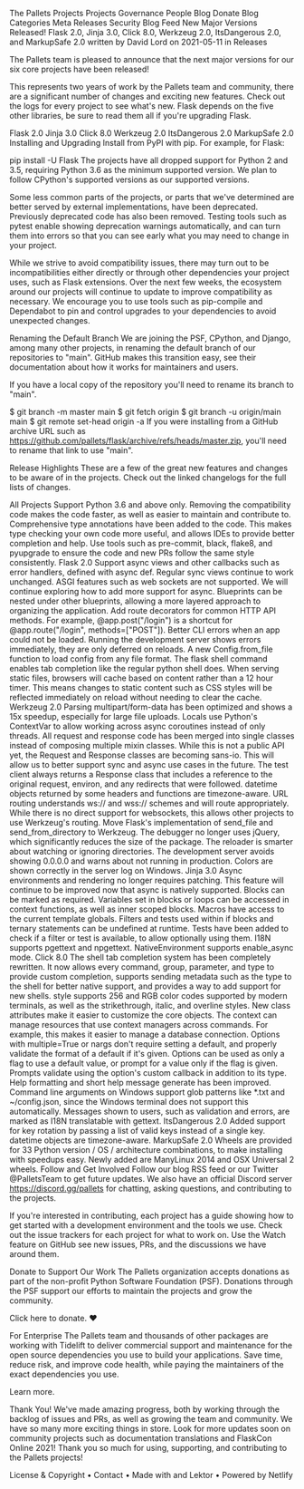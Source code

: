The Pallets Projects
Projects
Governance
People
Blog
Donate
Blog
Categories
Meta
Releases
Security
Blog Feed
New Major Versions Released! Flask 2.0, Jinja 3.0, Click 8.0, Werkzeug 2.0, ItsDangerous 2.0, and MarkupSafe 2.0
written by David Lord on 2021-05-11 in Releases

The Pallets team is pleased to announce that the next major versions for our six core projects have been released!

This represents two years of work by the Pallets team and community, there are a significant number of changes and exciting new features. Check out the logs for every project to see what's new. Flask depends on the five other libraries, be sure to read them all if you're upgrading Flask.

Flask 2.0
Jinja 3.0
Click 8.0
Werkzeug 2.0
ItsDangerous 2.0
MarkupSafe 2.0
Installing and Upgrading
Install from PyPI with pip. For example, for Flask:

pip install -U Flask
The projects have all dropped support for Python 2 and 3.5, requiring Python 3.6 as the minimum supported version. We plan to follow CPython's supported versions as our supported versions.

Some less common parts of the projects, or parts that we've determined are better served by external implementations, have been deprecated. Previously deprecated code has also been removed. Testing tools such as pytest enable showing deprecation warnings automatically, and can turn them into errors so that you can see early what you may need to change in your project.

While we strive to avoid compatibility issues, there may turn out to be incompatibilities either directly or through other dependencies your project uses, such as Flask extensions. Over the next few weeks, the ecosystem around our projects will continue to update to improve compatibility as necessary. We encourage you to use tools such as pip-compile and Dependabot to pin and control upgrades to your dependencies to avoid unexpected changes.

Renaming the Default Branch
We are joining the PSF, CPython, and Django, among many other projects, in renaming the default branch of our repositories to "main". GitHub makes this transition easy, see their documentation about how it works for maintainers and users.

If you have a local copy of the repository you'll need to rename its branch to "main".

$ git branch -m master main
$ git fetch origin
$ git branch -u origin/main main
$ git remote set-head origin -a
If you were installing from a GitHub archive URL such as https://github.com/pallets/flask/archive/refs/heads/master.zip, you'll need to rename that link to use "main".

Release Highlights
These are a few of the great new features and changes to be aware of in the projects. Check out the linked changelogs for the full lists of changes.

All Projects
Support Python 3.6 and above only. Removing the compatibility code makes the code faster, as well as easier to maintain and contribute to.
Comprehensive type annotations have been added to the code. This makes type checking your own code more useful, and allows IDEs to provide better completion and help.
Use tools such as pre-commit, black, flake8, and pyupgrade to ensure the code and new PRs follow the same style consistently.
Flask 2.0
Support async views and other callbacks such as error handlers, defined with async def. Regular sync views continue to work unchanged. ASGI features such as web sockets are not supported. We will continue exploring how to add more support for async.
Blueprints can be nested under other blueprints, allowing a more layered approach to organizing the application.
Add route decorators for common HTTP API methods. For example, @app.post("/login") is a shortcut for @app.route("/login", methods=["POST"]).
Better CLI errors when an app could not be loaded. Running the development server shows errors immediately, they are only deferred on reloads.
A new Config.from_file function to load config from any file format.
The flask shell command enables tab completion like the regular python shell does.
When serving static files, browsers will cache based on content rather than a 12 hour timer. This means changes to static content such as CSS styles will be reflected immediately on reload without needing to clear the cache.
Werkzeug 2.0
Parsing multipart/form-data has been optimized and shows a 15x speedup, especially for large file uploads.
Locals use Python's ContextVar to allow working across async coroutines instead of only threads.
All request and response code has been merged into single classes instead of composing multiple mixin classes.
While this is not a public API yet, the Request and Response classes are becoming sans-io. This will allow us to better support sync and async use cases in the future.
The test client always returns a Response class that includes a reference to the original request, environ, and any redirects that were followed.
datetime objects returned by some headers and functions are timezone-aware.
URL routing understands ws:// and wss:// schemes and will route appropriately. While there is no direct support for websockets, this allows other projects to use Werkzeug's routing.
Move Flask's implementation of send_file and send_from_directory to Werkzeug.
The debugger no longer uses jQuery, which significantly reduces the size of the package.
The reloader is smarter about watching or ignoring directories.
The development server avoids showing 0.0.0.0 and warns about not running in production.
Colors are shown correctly in the server log on Windows.
Jinja 3.0
Async environments and rendering no longer requires patching. This feature will continue to be improved now that async is natively supported.
Blocks can be marked as required.
Variables set in blocks or loops can be accessed in context functions, as well as inner scoped blocks. Macros have access to the current template globals.
Filters and tests used within if blocks and ternary statements can be undefined at runtime. Tests have been added to check if a filter or test is available, to allow optionally using them.
I18N supports pgettext and npgettext.
NativeEnvironment supports enable_async mode.
Click 8.0
The shell tab completion system has been completely rewritten. It now allows every command, group, parameter, and type to provide custom completion, supports sending metadata such as the type to the shell for better native support, and provides a way to add support for new shells.
style supports 256 and RGB color codes supported by modern terminals, as well as the strikethrough, italic, and overline styles.
New class attributes make it easier to customize the core objects.
The context can manage resources that use context managers across commands. For example, this makes it easier to manage a database connection.
Options with multiple=True or nargs don't require setting a default, and properly validate the format of a default if it's given.
Options can be used as only a flag to use a default value, or prompt for a value only if the flag is given.
Prompts validate using the option's custom callback in addition to its type.
Help formatting and short help message generate has been improved.
Command line arguments on Windows support glob patterns like *.txt and ~/config.json, since the Windows terminal does not support this automatically.
Messages shown to users, such as validation and errors, are marked as I18N translatable with gettext.
ItsDangerous 2.0
Added support for key rotation by passing a list of valid keys instead of a single key.
datetime objects are timezone-aware.
MarkupSafe 2.0
Wheels are provided for 33 Python version / OS / architecture combinations, to make installing with speedups easy. Newly added are ManyLinux 2014 and OSX Universal 2 wheels.
Follow and Get Involved
Follow our blog RSS feed or our Twitter @PalletsTeam to get future updates. We also have an official Discord server https://discord.gg/pallets for chatting, asking questions, and contributing to the projects.

If you're interested in contributing, each project has a guide showing how to get started with a development environment and the tools we use. Check out the issue trackers for each project for what to work on. Use the Watch feature on GitHub see new issues, PRs, and the discussions we have around them.

Donate to Support Our Work
The Pallets organization accepts donations as part of the non-profit Python Software Foundation (PSF). Donations through the PSF support our efforts to maintain the projects and grow the community.

Click here to donate. ❤

For Enterprise
The Pallets team and thousands of other packages are working with Tidelift to deliver commercial support and maintenance for the open source dependencies you use to build your applications. Save time, reduce risk, and improve code health, while paying the maintainers of the exact dependencies you use.

Learn more.

Thank You!
We've made amazing progress, both by working through the backlog of issues and PRs, as well as growing the team and community. We have so many more exciting things in store. Look for more updates soon on community projects such as documentation translations and FlaskCon Online 2021! Thank you so much for using, supporting, and contributing to the Pallets projects!

   License & Copyright • Contact • Made with  and Lektor • Powered by Netlify